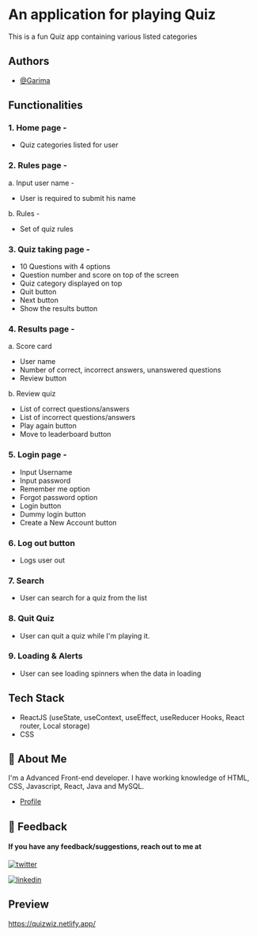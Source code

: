 # An application for playing Quiz

This is a fun Quiz app containing various listed categories

## Authors

- [@Garima](https://github.com/krgarima/)


## Functionalities

### 1. Home page - 

- Quiz categories listed for user

### 2. Rules page - 

a. Input user name -
- User is required to submit his name

b. Rules -
- Set of quiz rules

### 3. Quiz taking page - 

- 10 Questions with 4 options
- Question number and score on top of the screen
- Quiz category displayed on top
- Quit button
- Next button
- Show the results button

### 4. Results page - 

a. Score card
- User name
- Number of correct, incorrect answers, unanswered questions
- Review button

b. Review quiz
- List of correct questions/answers
- List of incorrect questions/answers
- Play again button
- Move to leaderboard button

### 5. Login page - 

- Input Username
- Input password
- Remember me option
- Forgot password option
- Login button
- Dummy login button
- Create a New Account button

### 6. Log out button

- Logs user out

### 7. Search

- User can search for a quiz from the list

### 8. Quit Quiz

- User can quit a quiz while I'm playing it.

### 9. Loading & Alerts

- User can see loading spinners when the data in loading

## Tech Stack

- ReactJS (useState, useContext, useEffect, useReducer Hooks, React router, Local storage)
- CSS

## 🚀 About Me
I'm a Advanced Front-end developer. I have working knowledge of HTML, CSS, Javascript, React, Java and MySQL. 

- [Profile](https://github.com/krgarima/)
## 🔗 Feedback

#### If you have any feedback/suggestions, reach out to me at

[![twitter](https://img.shields.io/badge/twitter-1DA1F2?style=for-the-badge&logo=twitter&logoColor=white)](https://twitter.com/GarimaK29063577)

[![linkedin](https://img.shields.io/badge/linkedin-0A66C2?style=for-the-badge&logo=linkedin&logoColor=white)](https://twitter.com/GarimaK29063577)


## Preview

https://quizwiz.netlify.app/


